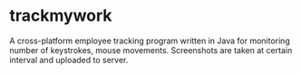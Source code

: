 trackmywork
===========

A cross-platform employee tracking program written in Java for monitoring number of keystrokes, mouse movements. 
Screenshots are taken at certain interval and uploaded to server.

